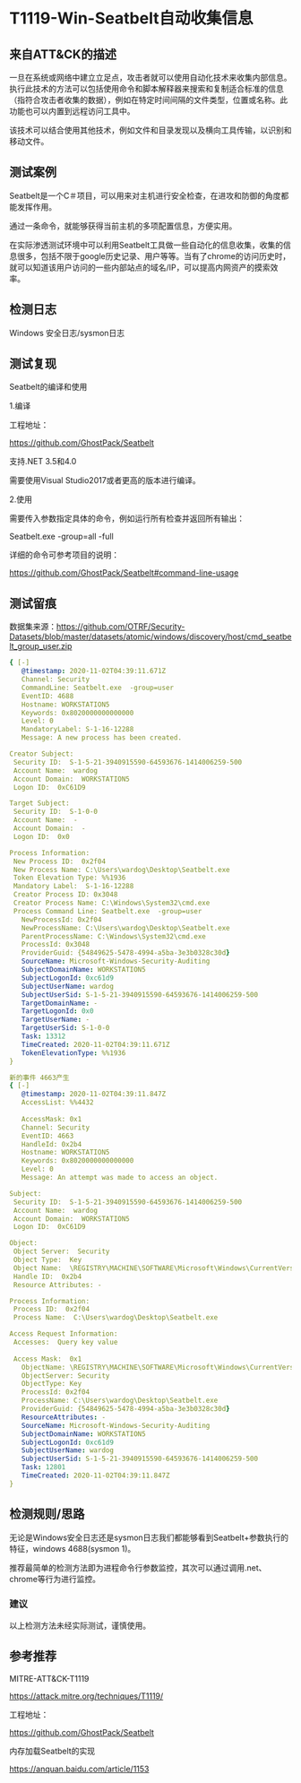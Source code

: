# T1119-Win-Seatbelt自动收集信息

## 来自ATT&CK的描述

一旦在系统或网络中建立立足点，攻击者就可以使用自动化技术来收集内部信息。执行此技术的方法可以包括使用命令和脚本解释器来搜索和复制适合标准的信息（指符合攻击者收集的数据），例如在特定时间间隔的文件类型，位置或名称。此功能也可以内置到远程访问工具中。

该技术可以结合使用其他技术，例如文件和目录发现以及横向工具传输，以识别和移动文件。

## 测试案例

Seatbelt是一个C＃项目，可以用来对主机进行安全检查，在进攻和防御的角度都能发挥作用。

通过一条命令，就能够获得当前主机的多项配置信息，方便实用。

在实际渗透测试环境中可以利用Seatbelt工具做一些自动化的信息收集，收集的信息很多，包括不限于google历史记录、用户等等。当有了chrome的访问历史时，就可以知道该用户访问的一些内部站点的域名/IP，可以提高内网资产的摸索效率。

## 检测日志

Windows 安全日志/sysmon日志

## 测试复现

Seatbelt的编译和使用

1.编译

工程地址：

<https://github.com/GhostPack/Seatbelt>

支持.NET 3.5和4.0

需要使用Visual Studio2017或者更高的版本进行编译。

2.使用

需要传入参数指定具体的命令，例如运行所有检查并返回所有输出：

Seatbelt.exe -group=all -full

详细的命令可参考项目的说明：

<https://github.com/GhostPack/Seatbelt#command-line-usage>

## 测试留痕

数据集来源：<https://github.com/OTRF/Security-Datasets/blob/master/datasets/atomic/windows/discovery/host/cmd_seatbelt_group_user.zip>

```yml
{ [-]
   @timestamp: 2020-11-02T04:39:11.671Z
   Channel: Security
   CommandLine: Seatbelt.exe  -group=user
   EventID: 4688
   Hostname: WORKSTATION5
   Keywords: 0x8020000000000000
   Level: 0
   MandatoryLabel: S-1-16-12288
   Message: A new process has been created.

Creator Subject:
 Security ID:  S-1-5-21-3940915590-64593676-1414006259-500
 Account Name:  wardog
 Account Domain:  WORKSTATION5
 Logon ID:  0xC61D9

Target Subject:
 Security ID:  S-1-0-0
 Account Name:  -
 Account Domain:  -
 Logon ID:  0x0

Process Information:
 New Process ID:  0x2f04
 New Process Name: C:\Users\wardog\Desktop\Seatbelt.exe
 Token Elevation Type: %%1936
 Mandatory Label:  S-1-16-12288
 Creator Process ID: 0x3048
 Creator Process Name: C:\Windows\System32\cmd.exe
 Process Command Line: Seatbelt.exe  -group=user
   NewProcessId: 0x2f04
   NewProcessName: C:\Users\wardog\Desktop\Seatbelt.exe
   ParentProcessName: C:\Windows\System32\cmd.exe
   ProcessId: 0x3048
   ProviderGuid: {54849625-5478-4994-a5ba-3e3b0328c30d}
   SourceName: Microsoft-Windows-Security-Auditing
   SubjectDomainName: WORKSTATION5
   SubjectLogonId: 0xc61d9
   SubjectUserName: wardog
   SubjectUserSid: S-1-5-21-3940915590-64593676-1414006259-500
   TargetDomainName: -
   TargetLogonId: 0x0
   TargetUserName: -
   TargetUserSid: S-1-0-0
   Task: 13312
   TimeCreated: 2020-11-02T04:39:11.671Z
   TokenElevationType: %%1936
}

新的事件 4663产生
{ [-]
   @timestamp: 2020-11-02T04:39:11.847Z
   AccessList: %%4432
    
   AccessMask: 0x1
   Channel: Security
   EventID: 4663
   HandleId: 0x2b4
   Hostname: WORKSTATION5
   Keywords: 0x8020000000000000
   Level: 0
   Message: An attempt was made to access an object.

Subject:
 Security ID:  S-1-5-21-3940915590-64593676-1414006259-500
 Account Name:  wardog
 Account Domain:  WORKSTATION5
 Logon ID:  0xC61D9

Object:
 Object Server:  Security
 Object Type:  Key
 Object Name:  \REGISTRY\MACHINE\SOFTWARE\Microsoft\Windows\CurrentVersion\App Paths\chrome.exe
 Handle ID:  0x2b4
 Resource Attributes: -

Process Information:
 Process ID:  0x2f04
 Process Name:  C:\Users\wardog\Desktop\Seatbelt.exe

Access Request Information:
 Accesses:  Query key value
    
 Access Mask:  0x1
   ObjectName: \REGISTRY\MACHINE\SOFTWARE\Microsoft\Windows\CurrentVersion\App Paths\chrome.exe
   ObjectServer: Security
   ObjectType: Key
   ProcessId: 0x2f04
   ProcessName: C:\Users\wardog\Desktop\Seatbelt.exe
   ProviderGuid: {54849625-5478-4994-a5ba-3e3b0328c30d}
   ResourceAttributes: -
   SourceName: Microsoft-Windows-Security-Auditing
   SubjectDomainName: WORKSTATION5
   SubjectLogonId: 0xc61d9
   SubjectUserName: wardog
   SubjectUserSid: S-1-5-21-3940915590-64593676-1414006259-500
   Task: 12801
   TimeCreated: 2020-11-02T04:39:11.847Z
}
```

## 检测规则/思路

无论是Windows安全日志还是sysmon日志我们都能够看到Seatbelt+参数执行的特征，windows 4688(sysmon 1)。

推荐最简单的检测方法即为进程命令行参数监控，其次可以通过调用.net、chrome等行为进行监控。

### 建议

以上检测方法未经实际测试，谨慎使用。

## 参考推荐

MITRE-ATT&CK-T1119

<https://attack.mitre.org/techniques/T1119/>

工程地址：

<https://github.com/GhostPack/Seatbelt>

内存加载Seatbelt的实现

<https://anquan.baidu.com/article/1153>

